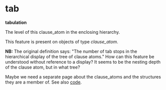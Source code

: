# tab

**tabulation**


The level of this clause_atom in the enclosing hierarchy.

This feature is present on objects of type *clause_atom*.

**NB:**
The original definition says:
"The number of tab stops in the hierarchical display of the tree of clause atoms."
How can this feature be understood without reference to a display?
It seems to be the nesting depth of the clause atom, but in what tree?

Maybe we need a separate page about the clause_atoms and the structures
they are a member of.
See also [code](code).

